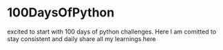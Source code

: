# 100DaysOfPython
excited to start with 100 days of python challenges.  Here I am comitted to stay consistent and daily share all my learnings here  
